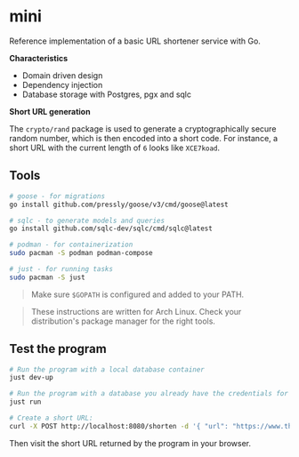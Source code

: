 # mini
Reference implementation of a basic URL shortener service with Go.

**Characteristics**

- Domain driven design
- Dependency injection
- Database storage with Postgres, pgx and sqlc

**Short URL generation**

The `crypto/rand` package is used to generate a cryptographically secure random number, which is then encoded into a short code. For instance, a short URL with the current length of `6` looks like `XCE7koad`.

## Tools
```bash
# goose - for migrations
go install github.com/pressly/goose/v3/cmd/goose@latest

# sqlc - to generate models and queries
go install github.com/sqlc-dev/sqlc/cmd/sqlc@latest

# podman - for containerization
sudo pacman -S podman podman-compose

# just - for running tasks
sudo pacman -S just
```

> Make sure `$GOPATH` is configured and added to your PATH.

> These instructions are written for Arch Linux. Check your distribution's package manager for the right tools.

## Test the program
```bash
# Run the program with a local database container
just dev-up

# Run the program with a database you already have the credentials for
just run

# Create a short URL:
curl -X POST http://localhost:8080/shorten -d '{ "url": "https://www.theverge.com/openai/718785/openai-gpt-oss-open-model-release" }'
```

Then visit the short URL returned by the program in your browser.
